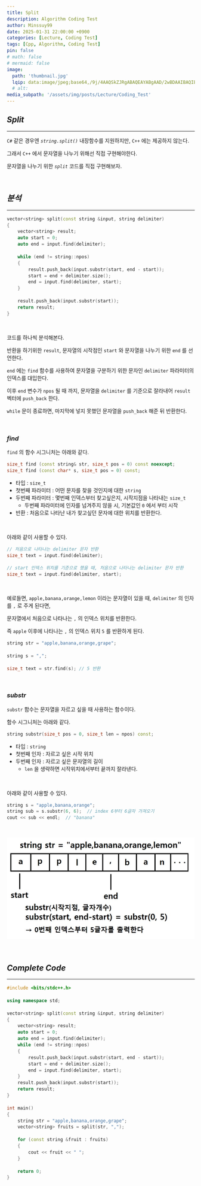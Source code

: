 ```yaml
---
title: Split
description: Algorithm Coding Test
author: Minssuy99
date: 2025-01-31 22:00:00 +0900
categories: [Lecture, Coding Test]
tags: [Cpp, Algorithm, Coding Test]
pin: false
# math: false
# mermaid: false
image:
  path: 'thumbnail.jpg'
  lqip: data:image/jpeg;base64,/9j/4AAQSkZJRgABAQEAYABgAAD/2wBDAAIBAQIBAQICAgICAgICAwUDAwMDAwYEBAMFBwYHBwcGBwcICQsJCAgKCAcHCg0KCgsMDAwMBwkODw0MDgsMDAz/2wBDAQICAgMDAwYDAwYMCAcIDAwMDAwMDAwMDAwMDAwMDAwMDAwMDAwMDAwMDAwMDAwMDAwMDAwMDAwMDAwMDAwMDAz/wAARCAAEABQDASIAAhEBAxEB/8QAFQABAQAAAAAAAAAAAAAAAAAAAAn/xAAUEAEAAAAAAAAAAAAAAAAAAAAA/8QAFgEBAQEAAAAAAAAAAAAAAAAAAAUH/8QAFBEBAAAAAAAAAAAAAAAAAAAAAP/aAAwDAQACEQMRAD8AsAAqMvAAf//Z
  # alt:
media_subpath: '/assets/img/posts/Lecture/Coding_Test'
---
```


## _**Split**_
---

`C#` 같은 경우엔 _`string.split()`_ 내장함수를 지원하지만, `C++` 에는 제공하지 않는다.

그래서 `C++` 에서 문자열을 나누기 위해선 직접 구현해야한다.

문자열을 나누기 위한 _`split`_ 코드를 직접 구현해보자.

<br>

## _**분석**_
---

```cpp
vector<string> split(const string &input, string delimiter)
{
    vector<string> result;
    auto start = 0;
    auto end = input.find(delimiter);

    while (end != string::npos)
    {
        result.push_back(input.substr(start, end - start));
        start = end + delimiter.size();
        end = input.find(delimiter, start);
    }

    result.push_back(input.substr(start));
    return result;
}
```
<br>

코드를 하나씩 분석해본다.

반환을 하기위한 `result`, 문자열의 시작점인 `start` 와 문자열을 나누기 위한 `end` 를 선언한다.

`end` 에는 `find` 함수를 사용하여 문자열을 구분하기 위한 문자인 `delimiter` 파라미터의 인덱스를 대입한다.

이후 `end` 변수가 `npos` 될 때 까지, 문자열을 `delimiter` 를 기준으로 잘라내어 `result` 벡터에 `push_back` 한다.

`while` 문이 종료하면, 마지막에 넣지 못했던 문자열을 `push_back` 해준 뒤 반환한다.


<br>

### _**find**_

`find` 의 함수 시그니처는 아래와 같다.

```cpp
size_t find (const string& str, size_t pos = 0) const noexcept;
size_t find (const char* s, size_t pos = 0) const;
```

* 타입 : `size_t`
* 첫번째 파라미터 : 어떤 문자를 찾을 것인지에 대한 `string`
* 두번째 파라미터 : 몇번째 인덱스부터 찾고싶은지, 시작지점을 나타내는 `size_t`
    * 두번째 파라미터에 인자를 넘겨주지 않을 시, 기본값인 `0` 에서 부터 시작
* 반환 : 처음으로 나타난 내가 찾고싶던 문자에 대한 위치를 반환한다.

<br>

아래와 같이 사용할 수 있다.

```cpp
// 처음으로 나타나는 delimiter 문자 반환
size_t text = input.find(delimiter);

// start 인덱스 위치를 기준으로 했을 때, 처음으로 나타나는 delimiter 문자 반환
size_t text = input.find(delimiter, start);
```

<br>

예로들면, `apple,banana,orange,lemon` 이라는 문자열이 있을 때, `delimiter` 의 인자를 `,` 로 주게 된다면,

문자열에서 처음으로 나타나는 `,` 의 인덱스 위치를 반환한다.

즉 `apple` 이후에 나타나는 `,` 의 인덱스 위치 `5` 를 반환하게 된다.

```cpp
string str = "apple,banana,orange,grape";

string s = ",";

size_t text = str.find(s); // 5 반환
```

<br>

### _**substr**_

`substr` 함수는 문자열을 자르고 싶을 때 사용하는 함수이다.

함수 시그니처는 아래와 같다.

```cpp
string substr(size_t pos = 0, size_t len = npos) const;
```

* 타입 : `string`
* 첫번째 인자 : 자르고 싶은 시작 위치
* 두번째 인자 : 자르고 싶은 문자열의 길이
    * `len` 을 생략하면 시작위치에서부터 끝까지 잘라낸다.

<br>

아래와 같이 사용할 수 있다.

```cpp
string s = "apple,banana,orange";
string sub = s.substr(6, 6);  // index 6부터 6글자 가져오기
cout << sub << endl;  // "banana"
```

<br>

![image](split.jpg)

<br>

## _**Complete Code**_
---


```cpp
#include <bits/stdc++.h>

using namespace std;

vector<string> split(const string &input, string delimiter)
{
    vector<string> result;
    auto start = 0;
    auto end = input.find(delimiter);
    while (end != string::npos)
    {
        result.push_back(input.substr(start, end - start));
        start = end + delimiter.size();
        end = input.find(delimiter, start);
    }
    result.push_back(input.substr(start));
    return result;
}

int main()
{
    string str = "apple,banana,orange,grape";
    vector<string> fruits = split(str, ",");

    for (const string &fruit : fruits)
    {
        cout << fruit << " ";
    }

    return 0;
}
```